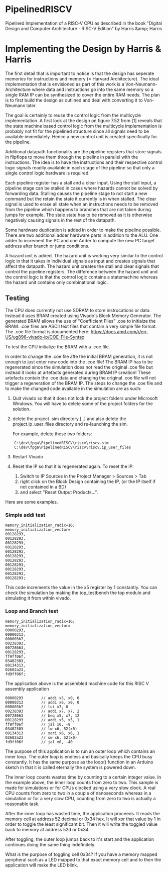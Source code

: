 # PipelinedRISCV

Pipelined Implementation of a RISC-V CPU as described in the book "Digital Design and Computer Architecture - RISC-V Edition" by Harris &amp;amp; Harris

# Implementing the Design by Harris & Harris

The first detail that is important to notice is that the design has seperate memories for instructions and memory (= Harvard Architecture). The ideal implementation that is envisioned as part of this work is a Von-Neumann-Architecture where data and instructions go into the same memory so a single RAM IP can be synthesized to cover the entire RAM needs. The plan is to first build the design as outlined and deal with converting it to Von-Neumann later.

The goal is certainly to reuse the control logic from the multicycle implementation. A first look at the design on figure 7.52 from [1] reveals that the state machine based control logic from the multicycle implementation is probably not fit for the pipelined structure since all signals need to be available immediately. Hence a new control unit is created specifically for the pipeline.

Additional datapath functionality are the pipeline registers that store signals in flipflops to move them through the pipeline in parallel with the instructions. The idea is to have the instructions and their respective control logic signals readily available in each stage of the pipeline so that only a single control logic hardware is required.

Each pipeline register has a stall and a clear input. Using the stall input, a pipeline stage can be stalled in cases where hazards cannot be solved by forwarding data. Stalling causes the pipeline stage to not start a new command but the retain the state it currently is in when stalled. The clear signal is used to erase all state when an instructions needs to be removed from the pipeline which happens to branches that are not taken during jumps for example. The stale state has to be removed as it is otherwise negatively causing signals in the rest of the datapath.

Some hardware duplication is added in order to make the pipeline possible. There are two additional adder hardware parts in addition to the ALU. One adder to increment the PC and one Adder to compute the new PC target address after branch or jump conditions.

A hazard unit is added. The hazard unit is working very similar to the control logic in that it takes in individual signals as input and creates signals that affect the datapath. The hazard unit creates the stall and clear signals that control the pipeline registers. The difference between the hazard unit and the control logic is that the control logic contains a statemachine whereas the hazard unit contains only combinational logic.

## Testing

The CPU does currently not use SDRAM to store instrucations or data. Instead it uses BRAM created using Vivado's Block Memory Generator. The generated BRAM allows the use of "Coefficient Files" .coe to initialze the BRAM. .coe files are ASCII text files that contain a very simple file format. The .coe file format is documented here: https://docs.amd.com/r/en-US/ug896-vivado-ip/COE-File-Syntax

To test the CPU initialize the BRAM with a .coe file.

In order to change the .coe file afte the initial BRAM generation, it is not enough to just enter new code into the .coe file! The BRAM IP has to be regenerated since the simulation does not read the original .coe file but instead it looks at artefacts generated during BRAM IP creation! These artefacts contain the .coe data and changing the original .coe file will not trigger a regeneration of the BRAM IP. The steps to change the .coe file and to make the changed code available in the simulation are as such:

1. Quit vivado so that it does not lock the project folders under Microsoft Windows. You will have to delete some of the project folders for the solution. 

2. delete the project .sim directory [..] and also delete the project.ip_user_files directory and re-launching the sim.

	For example, delete these two folders:

```
	C:\dev\fpga\PipelinedRISCV\riscv\riscv.sim
	C:\dev\fpga\PipelinedRISCV\riscv\riscv.ip_user_files
```
	
3. Restart Vivado
	
4. Reset the IP so that it is regenerated again. To reset the IP:

	1. Switch to IP Sources in the Project Manager > Sources > Tab 
	2. right click on the Block Design containing the IP, (or the IP itself if not contained in a BD) 
	3. and select "Reset Output Products...".

Here are some examples.

### Simple addi test

```
memory_initialization_radix=16;
memory_initialization_vector=
00128293,
00128293,
00128293,
00128293,
00128293,
00128293,
00128293,
00128293,
00128293,
00128293,
00128293;
```

This code increments the value in the x5 register by 1 constantly. You can check the simulation by making the top_testbench the top module and simulating it from within vivado.

### Loop and Branch test

```
memory_initialization_radix=16;
memory_initialization_vector=
00000293,
00000313,
000003b7,
00238393,
00728663,
00128293,
ff9ff06f,
03402303,
00134313,
02602a23,
fd9ff06f;
```

The application above is the assembled machine code for this RISC V assembly application

```
00000293 		// addi x5, x0, 0
00000313		// addi x6, x0, 0
000003b7		// lui x7, 0
00238393        // addi x7, x7, 2
00728663		// beq x5, x7, 12
00128293		// addi x5, x5, 1
ff9ff06f		// jal x0, -8
03402303        // lw x6, 52(x0)
00134313		// xori x6, x6, 1
02602a23		// sw x6, 52(x0)
fd9ff06f		// jal x0, -40
```

The purpose of this application is to run an outer loop which contains an inner loop.
The outer loop is endless and basically keeps the CPU busy constantly. It has the same purpose as the loop() function in an Arduino sketch in that it is called eternally the system is powered down.

The inner loop counts wastes time by counting to a certain integer value. In the example above, the inner loop counts from zero to two. This sample is made for simulations or for CPUs clocked using a very slow clock. A real CPU counts from zero to two in a couple of nanoseconds whereas in a simulation or for a very slow CPU, counting from zero to two is actually a reasonable task.

After the inner loop has wasted time, the application proceeds. It reads the memory cell at address 52 decimal or 0x34 hex. It will xor that value by 1 in order to toggle the least significant bit. Then it will write the toggled value back to memory at address 52d or 0x34.

After toggling, the outer loop jumps back to it's start and the application continues doing the same thing indefinitely.

What is the purpose of toggling cell 0x34? If you have a memory mapped peripheral such as a LED mapped to that exact memory cell and to then the application will make the LED blink.

